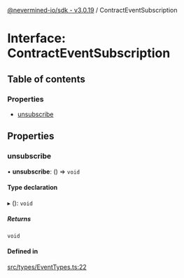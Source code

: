 [@nevermined-io/sdk - v3.0.19](../code-reference.md) / ContractEventSubscription

# Interface: ContractEventSubscription

## Table of contents

### Properties

- [unsubscribe](ContractEventSubscription.md#unsubscribe)

## Properties

### unsubscribe

• **unsubscribe**: () => `void`

#### Type declaration

▸ (): `void`

##### Returns

`void`

#### Defined in

[src/types/EventTypes.ts:22](https://github.com/nevermined-io/sdk-js/blob/065f3decbaad4f3943ea9ea3e7eade094f617f96/src/types/EventTypes.ts#L22)
